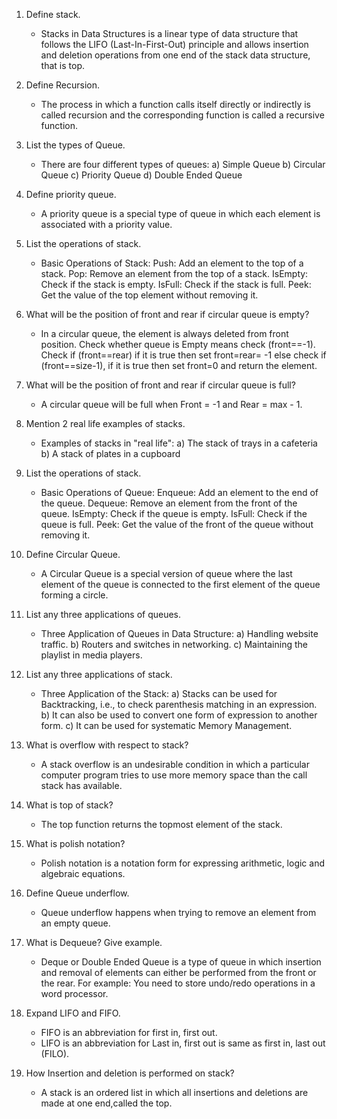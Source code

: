 1) Define stack.
    - Stacks in Data Structures is a linear type of data structure that follows the LIFO (Last-In-First-Out) 
    principle and allows insertion and deletion operations from one end of the stack data structure,
    that is top.

2) Define Recursion.
   - The process in which a function calls itself directly or indirectly is called recursion 
    and the corresponding function is called a recursive function. 

3) List the types of Queue.
   - There are four different types of queues:
    a) Simple Queue
    b) Circular Queue
    c) Priority Queue
    d) Double Ended Queue

4) Define priority queue.
   - A priority queue is a special type of queue in which each element is associated with a priority value.

5) List the operations of stack.
   - Basic Operations of Stack:
    Push: Add an element to the top of a stack.
    Pop: Remove an element from the top of a stack.
    IsEmpty: Check if the stack is empty.
    IsFull: Check if the stack is full.
    Peek: Get the value of the top element without removing it.

6) What will be the position of front and rear if circular queue is empty?
    - In a circular queue, the element is always deleted from front position. 
    Check whether queue is Empty means check (front==-1). 
    Check if (front==rear) if it is true then set front=rear= -1 else check if (front==size-1),
    if it is true then set front=0 and return the element.

7) What will be the position of front and rear if circular queue is full?
   - A circular queue will be full when Front = -1 and Rear = max - 1.

8) Mention 2 real life examples of stacks.
   - Examples of stacks in "real life":
    a) The stack of trays in a cafeteria
    b) A stack of plates in a cupboard

9) List the operations of stack.
   - Basic Operations of Queue:
    Enqueue: Add an element to the end of the queue.
    Dequeue: Remove an element from the front of the queue.
    IsEmpty: Check if the queue is empty.
    IsFull: Check if the queue is full.
    Peek: Get the value of the front of the queue without removing it.

10) Define Circular Queue.
    - A Circular Queue is a special version of queue where the last element of the queue is connected
     to the first element of the queue forming a circle.

11) List any three applications of queues.
    - Three Application of Queues in Data Structure: 
    a) Handling website traffic.
    b) Routers and switches in networking.
    c) Maintaining the playlist in media players.

12) List any three applications of stack.
    - Three Application of the Stack:
    a) Stacks can be used for Backtracking, i.e., to check parenthesis matching in an expression.
    b) It can also be used to convert one form of expression to another form.
    c) It can be used for systematic Memory Management.

13) What is overflow with respect to stack?
    - A stack overflow is an undesirable condition in which a particular computer program tries to use more
    memory space than the call stack has available.

14) What is top of stack?
    - The top function returns the topmost element of the stack.

15) What is polish notation?
     - Polish notation is a notation form for expressing arithmetic, logic and algebraic equations. 

16) Define Queue underflow.
    - Queue underflow happens when trying to remove an element from an empty queue.

17) What is Dequeue? Give example.
     - Deque or Double Ended Queue is a type of queue in which insertion and removal of elements can either 
    be performed from the front or the rear. 
    For example: You need to store undo/redo operations in a word processor.

18) Expand LIFO and FIFO.
    - FIFO is an abbreviation for first in, first out.
    - LIFO is an abbreviation for Last in, first out is same as first in, last out (FILO).

19) How Insertion and deletion is performed on stack?
     - A stack is an ordered list in which all insertions and deletions are made at one end,called the top.
